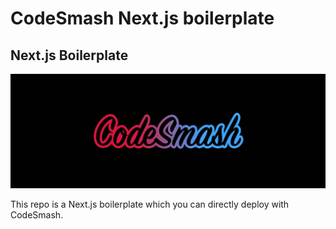# CodeSmash Next.js boilerplate

## Next.js Boilerplate

![CodeSmash](https://github.com/immmersive/immmersive/blob/main/CodeSmash.jpg)

This repo is a Next.js boilerplate which you can directly deploy with CodeSmash.
